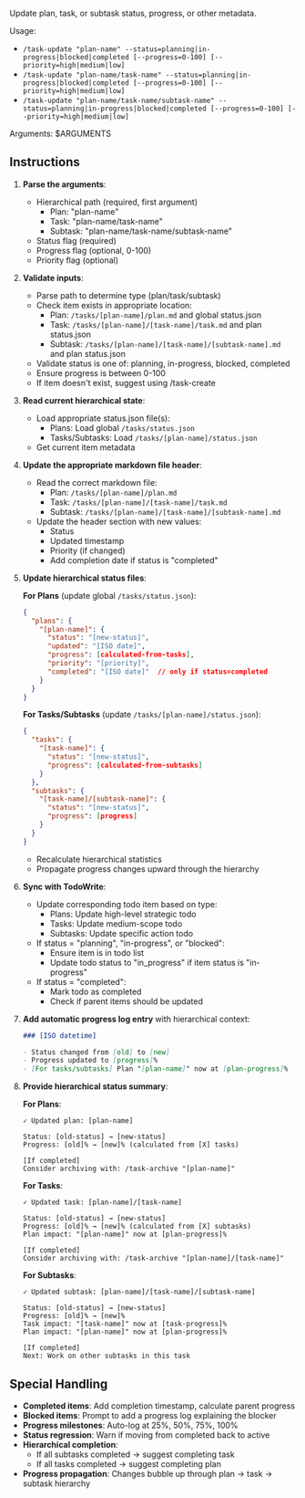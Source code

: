 Update plan, task, or subtask status, progress, or other metadata.

Usage:

- `/task-update "plan-name" --status=planning|in-progress|blocked|completed [--progress=0-100] [--priority=high|medium|low]`
- `/task-update "plan-name/task-name" --status=planning|in-progress|blocked|completed [--progress=0-100] [--priority=high|medium|low]`
- `/task-update "plan-name/task-name/subtask-name" --status=planning|in-progress|blocked|completed [--progress=0-100] [--priority=high|medium|low]`

Arguments: $ARGUMENTS

## Instructions

1. **Parse the arguments**:
   - Hierarchical path (required, first argument)
     - Plan: "plan-name"
     - Task: "plan-name/task-name"
     - Subtask: "plan-name/task-name/subtask-name"
   - Status flag (required)
   - Progress flag (optional, 0-100)
   - Priority flag (optional)

2. **Validate inputs**:
   - Parse path to determine type (plan/task/subtask)
   - Check item exists in appropriate location:
     - Plan: `/tasks/[plan-name]/plan.md` and global status.json
     - Task: `/tasks/[plan-name]/[task-name]/task.md` and plan status.json
     - Subtask: `/tasks/[plan-name]/[task-name]/[subtask-name].md` and plan status.json
   - Validate status is one of: planning, in-progress, blocked, completed
   - Ensure progress is between 0-100
   - If item doesn't exist, suggest using /task-create

3. **Read current hierarchical state**:
   - Load appropriate status.json file(s):
     - Plans: Load global `/tasks/status.json`
     - Tasks/Subtasks: Load `/tasks/[plan-name]/status.json`
   - Get current item metadata

4. **Update the appropriate markdown file header**:
   - Read the correct markdown file:
     - Plan: `/tasks/[plan-name]/plan.md`
     - Task: `/tasks/[plan-name]/[task-name]/task.md`
     - Subtask: `/tasks/[plan-name]/[task-name]/[subtask-name].md`
   - Update the header section with new values:
     - Status
     - Updated timestamp
     - Priority (if changed)
     - Add completion date if status is "completed"

5. **Update hierarchical status files**:

   **For Plans** (update global `/tasks/status.json`):
   ```json
   {
     "plans": {
       "[plan-name]": {
         "status": "[new-status]",
         "updated": "[ISO date]",
         "progress": [calculated-from-tasks],
         "priority": "[priority]",
         "completed": "[ISO date]"  // only if status=completed
       }
     }
   }
   ```

   **For Tasks/Subtasks** (update `/tasks/[plan-name]/status.json`):
   ```json
   {
     "tasks": {
       "[task-name]": {
         "status": "[new-status]",
         "progress": [calculated-from-subtasks]
       }
     },
     "subtasks": {
       "[task-name]/[subtask-name]": {
         "status": "[new-status]",
         "progress": [progress]
       }
     }
   }
   ```

   - Recalculate hierarchical statistics
   - Propagate progress changes upward through the hierarchy

6. **Sync with TodoWrite**:
   - Update corresponding todo item based on type:
     - Plans: Update high-level strategic todo
     - Tasks: Update medium-scope todo
     - Subtasks: Update specific action todo
   - If status = "planning", "in-progress", or "blocked":
     - Ensure item is in todo list
     - Update todo status to "in_progress" if item status is "in-progress"
   - If status = "completed":
     - Mark todo as completed
     - Check if parent items should be updated

7. **Add automatic progress log entry** with hierarchical context:
   ```markdown
   ### [ISO datetime]

   - Status changed from [old] to [new]
   - Progress updated to [progress]%
   - [For tasks/subtasks] Plan "[plan-name]" now at [plan-progress]%
   ```

8. **Provide hierarchical status summary**:

   **For Plans**:
   ```
   ✓ Updated plan: [plan-name]

   Status: [old-status] → [new-status]
   Progress: [old]% → [new]% (calculated from [X] tasks)

   [If completed]
   Consider archiving with: /task-archive "[plan-name]"
   ```

   **For Tasks**:
   ```
   ✓ Updated task: [plan-name]/[task-name]

   Status: [old-status] → [new-status]
   Progress: [old]% → [new]% (calculated from [X] subtasks)
   Plan impact: "[plan-name]" now at [plan-progress]%

   [If completed]
   Consider archiving with: /task-archive "[plan-name]/[task-name]"
   ```

   **For Subtasks**:
   ```
   ✓ Updated subtask: [plan-name]/[task-name]/[subtask-name]

   Status: [old-status] → [new-status]
   Progress: [old]% → [new]%
   Task impact: "[task-name]" now at [task-progress]%
   Plan impact: "[plan-name]" now at [plan-progress]%

   [If completed]
   Next: Work on other subtasks in this task
   ```

## Special Handling

- **Completed items**: Add completion timestamp, calculate parent progress
- **Blocked items**: Prompt to add a progress log explaining the blocker
- **Progress milestones**: Auto-log at 25%, 50%, 75%, 100%
- **Status regression**: Warn if moving from completed back to active
- **Hierarchical completion**:
  - If all subtasks completed → suggest completing task
  - If all tasks completed → suggest completing plan
- **Progress propagation**: Changes bubble up through plan → task → subtask hierarchy
